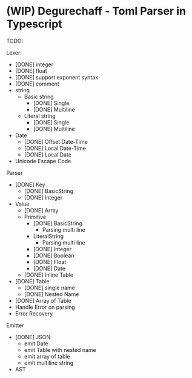 (WIP) Degurechaff - Toml Parser in Typescript
=================

TODO:

Lexer:
- [DONE] integer
- [DONE] float
- [DONE] support exponent syntax
- [DONE] comment
- string
  - Basic string
    - [DONE] Single
    - [DONE] Multiline
  - Literal string
    - [DONE] Single
    - [DONE] Multiline
- Date
  - [DONE] Offset Date-Time
  - [DONE] Local Date-Time
  - [DONE] Local Date
- Unicode Escape Code

Parser
- [DONE] Key
  - [DONE] BasicString
  - [DONE] Integer
- Value
  - [DONE] Array
  - Primitive
    - [DONE] BasicString
      - Parsing multi line
    - LiteralString
      - Parsing multi line
    - [DONE] Integer
    - [DONE] Boolean
    - [DONE] Float
    - [DONE] Date
  - [DONE] Inline Table
- [DONE] Table
  - [DONE] single name
  - [DONE] Nested Name
- [DONE] Array of Table
- Handle Error on parsing
- Error Recovery

Emitter
- [DONE] JSON
  - emit Date
  - emit Table with nested name
  - emit array of table
  - emit multiline string
- AST
